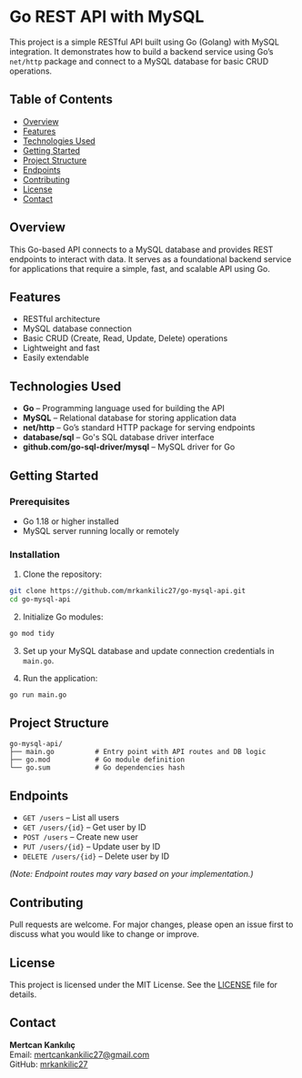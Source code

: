 # Go REST API with MySQL

This project is a simple RESTful API built using Go (Golang) with MySQL integration. It demonstrates how to build a backend service using Go’s `net/http` package and connect to a MySQL database for basic CRUD operations.

## Table of Contents

- [Overview](#overview)
- [Features](#features)
- [Technologies Used](#technologies-used)
- [Getting Started](#getting-started)
- [Project Structure](#project-structure)
- [Endpoints](#endpoints)
- [Contributing](#contributing)
- [License](#license)
- [Contact](#contact)

## Overview

This Go-based API connects to a MySQL database and provides REST endpoints to interact with data. It serves as a foundational backend service for applications that require a simple, fast, and scalable API using Go.

## Features

- RESTful architecture
- MySQL database connection
- Basic CRUD (Create, Read, Update, Delete) operations
- Lightweight and fast
- Easily extendable

## Technologies Used

- **Go** – Programming language used for building the API
- **MySQL** – Relational database for storing application data
- **net/http** – Go’s standard HTTP package for serving endpoints
- **database/sql** – Go's SQL database driver interface
- **github.com/go-sql-driver/mysql** – MySQL driver for Go

## Getting Started

### Prerequisites

- Go 1.18 or higher installed
- MySQL server running locally or remotely

### Installation

1. Clone the repository:

```bash
git clone https://github.com/mrkankilic27/go-mysql-api.git
cd go-mysql-api
```

2. Initialize Go modules:

```bash
go mod tidy
```

3. Set up your MySQL database and update connection credentials in `main.go`.

4. Run the application:

```bash
go run main.go
```

## Project Structure

```
go-mysql-api/
├── main.go          # Entry point with API routes and DB logic
├── go.mod           # Go module definition
└── go.sum           # Go dependencies hash
```

## Endpoints

- `GET /users` – List all users
- `GET /users/{id}` – Get user by ID
- `POST /users` – Create new user
- `PUT /users/{id}` – Update user by ID
- `DELETE /users/{id}` – Delete user by ID

*(Note: Endpoint routes may vary based on your implementation.)*

## Contributing

Pull requests are welcome. For major changes, please open an issue first to discuss what you would like to change or improve.

## License

This project is licensed under the MIT License. See the [LICENSE](LICENSE) file for details.

## Contact

**Mertcan Kankılıç**  
Email: mertcankankilic27@gmail.com  
GitHub: [mrkankilic27](https://github.com/mrkankilic27)